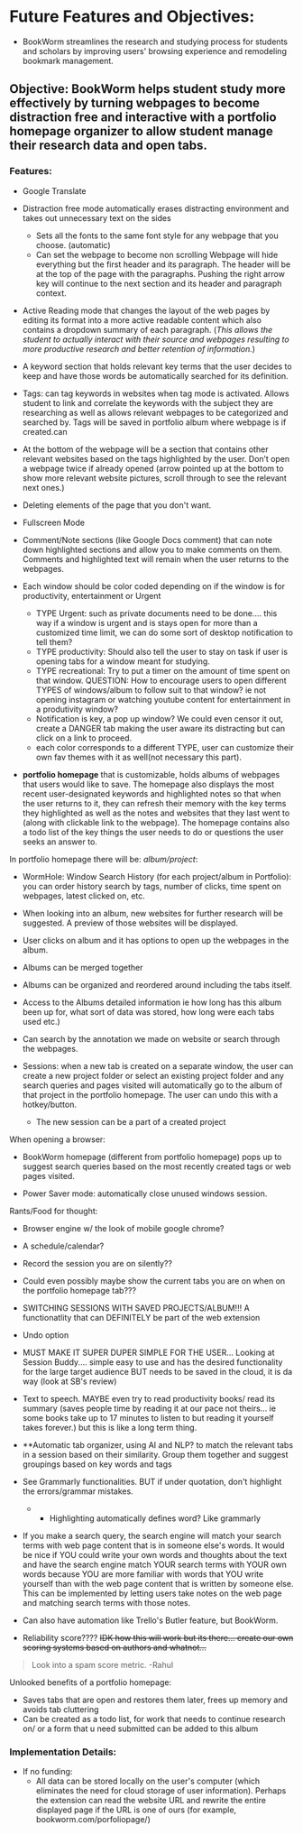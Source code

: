 # Future Features and Objectives:

- BookWorm streamlines the research and studying process for students and scholars by improving users' browsing experience and remodeling bookmark management.

## Objective: BookWorm helps student study more effectively by turning webpages to become distraction free and interactive with a portfolio homepage organizer to allow student manage their research data and open tabs.

### Features:
- Google Translate

- Distraction free mode automatically erases distracting environment and takes out unnecessary text on the sides
   - Sets all the fonts to the same font style for any webpage that you choose. (automatic) 
   - Can set the webpage to become non scrolling Webpage will hide everything but the first header and its paragraph. The header will be at the top of the page with   the paragraphs. Pushing the right arrow key will continue to the next section and its header and paragraph context.
   
- Active Reading mode that changes the layout of the web pages by editing its format into a more active readable content which also contains a dropdown summary of each paragraph. (*This allows the student to actually interact with their source and webpages resulting to more productive research and better retention of information.*)

- A keyword section that holds relevant key terms that the user decides to keep and have those words be automatically searched for its definition.

- Tags: can tag keywords in websites when tag mode is activated. Allows student to link and correlate the keywords with the subject they are researching as well as allows relevant webpages to be categorized and searched by. Tags will be saved in portfolio album where webpage is if created.can

- At the bottom of the webpage will be a section that contains other relevant websites based on the tags highlighted by the user. Don’t open a webpage twice if already opened (arrow pointed up at the bottom to show more relevant website pictures, scroll through to see the relevant next ones.)

- Deleting elements of the page that you don't want.

- Fullscreen Mode

- Comment/Note sections (like Google Docs comment) that can note down highlighted sections and allow you to make comments on them. Comments and highlighted text will remain when the user returns to the webpages.

- Each window should be color coded depending on if the window is for productivity, entertainment or Urgent 
   - TYPE Urgent: such as private documents need to be done.... this way if a window is urgent and is stays open for more than a customized time limit, we can do some sort of desktop notification to tell them? 
   - TYPE productivity: Should also tell the user to stay on task if user is opening tabs for a window meant for studying.
   - TYPE recreational: Try to put a timer on the amount of time spent on that window. 
   QUESTION: How to encourage users to open different TYPES of windows/album to follow suit to that window? ie not opening instagram or watching youtube content for entertainment in a produtivity window? 
   - Notification is key, a pop up window? We could even censor it out, create a DANGER tab making the user aware its distracting but can click on a link to proceed.
   - each color corresponds to a different TYPE, user can customize their own fav themes with it as well(not necessary this part).

- **portfolio homepage** that is customizable, holds albums of webpages that users would like to save. The homepage also displays the most recent user-designated keywords and highlighted notes so that when the user returns to it, they can refresh their memory with the key terms they highlighted as well as the notes and websites that they last went to (along with clickable link to the webpage). The homepage contains also a todo list of the key things the user needs to do or questions the user seeks an answer to.

In portfolio homepage there will be:
*album/project*:
   - WormHole: Window Search History (for each project/album in Portfolio): you can order history search by tags, number of clicks, time spent on webpages, latest clicked on, etc.
   - When looking into an album, new websites for further research will be suggested. A preview of those websites will be displayed.
   - User clicks on album and it has options to open up the webpages in the album. 
   - Albums can be merged together
   - Albums can be organized and reordered around including the tabs itself.
   - Access to the Albums detailed information ie how long has this album been up for, what sort of data was stored, how long were each tabs used etc.)
   - Can search by the annotation we made on website or search through the webpages.

- Sessions: when a new tab is created on a separate window, the user can create a new project folder or select an existing project folder and any search queries and pages visited will automatically go to the album of that project in the portfolio homepage. The user can undo this with a hotkey/button.
   - The new session can be a part of a created project
   
When opening a browser:
- BookWorm homepage (different from portfolio homepage) pops up to suggest search queries based on the most recently created tags or web pages visited.

- Power Saver mode: automatically close unused windows session.


Rants/Food for thought:

- Browser engine w/ the look of mobile google chrome?

- A schedule/calendar?

- Record the session you are on silently??

- Could even possibly maybe show the current tabs you are on when on the portfolio homepage tab???

- SWITCHING SESSIONS WITH SAVED PROJECTS/ALBUM!!! A functionatlity that can DEFINITELY be part of the web extension

- Undo option

- MUST MAKE IT SUPER DUPER SIMPLE FOR THE USER... Looking at Session Buddy.... simple easy to use and has the desired functionality for the large target audience BUT needs to be saved in the cloud, it is da way (look at SB's review)

- Text to speech. MAYBE even try to read productivity books/ read its summary (saves people time by reading it at our pace not theirs... ie some books take up to 17 minutes to listen to but reading it yourself takes forever.) but this is like a long term thing.

- **Automatic tab organizer, using AI and NLP? to match the relevant tabs in a session based on their similarity. Group them together and suggest groupings based on key words and tags

- See Grammarly functionalities. BUT if under quotation, don't highlight the errors/grammar mistakes.
   - - Highlighting automatically defines word? Like grammarly

- If you make a search query, the search engine will match your search terms with web page content that is in someone else's words. It would be nice if YOU could write your own words and thoughts about the text and have the search engine match YOUR search terms with YOUR own words because YOU are more familiar with words that YOU write yourself than with the web page content that is written by someone else. This can be implemented by letting users take notes on the web page and matching search terms with those notes.

- Can also have automation like Trello's Butler feature, but BookWorm.

- Reliability score???? ~~IDK how this will work but its there... create our own scoring systems based on authors and whatnot...~~ 
>Look into a spam score metric. -Rahul

Unlooked benefits of a portfolio homepage:
- Saves tabs that are open and restores them later, frees up memory and avoids tab cluttering
- Can be created as a todo list, for work that needs to continue research on/ or a form that u need submitted can be added to this album





### Implementation Details:

- If no funding: 
   - All data can be stored locally on the user's computer (which eliminates the need for cloud storage of user information). Perhaps the extension can read the website URL and rewrite the entire displayed page if the URL is one of ours (for example, bookworm.com/porfoliopage/)
